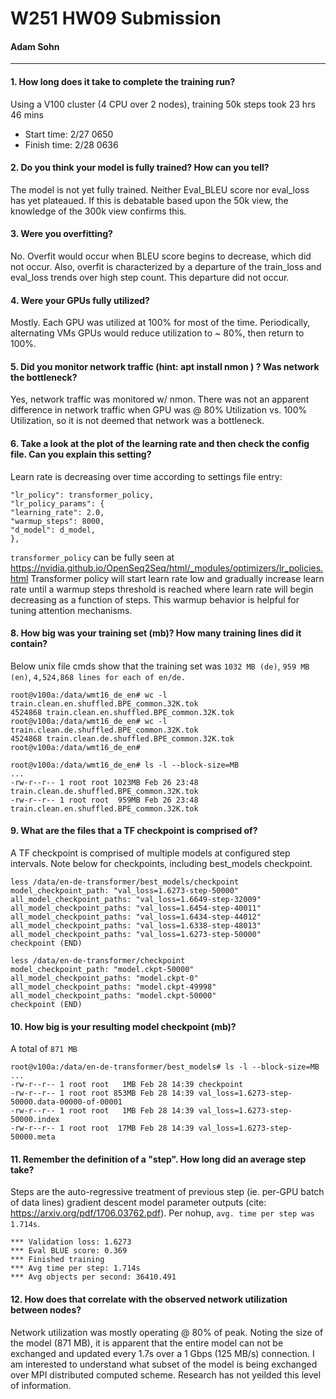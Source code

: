 # W251 HW09 Submission
#### Adam Sohn
____________

#### 1. How long does it take to complete the training run? 
Using a V100 cluster (4 CPU over 2 nodes), training 50k steps took 23 hrs 46 mins
* Start time: 2/27 0650 
* Finish time: 2/28 0636 
#### 2. Do you think your model is fully trained? How can you tell?
The model is not yet fully trained. Neither Eval_BLEU score nor eval_loss  has yet plateaued. If this is debatable based upon the 50k view, the knowledge of the 300k view confirms this.
#### 3. Were you overfitting?
No. Overfit would occur when BLEU score begins to decrease, which did not occur. Also, overfit is characterized by a departure of the train_loss and eval_loss trends over high step count. This departure did not occur. 
#### 4. Were your GPUs fully utilized?
Mostly. Each GPU was utilized at 100% for most of the time. Periodically, alternating VMs GPUs would reduce utilization to ~ 80%, then return to 100%.
#### 5. Did you monitor network traffic (hint: apt install nmon ) ? Was network the bottleneck?
Yes, network traffic was monitored w/ nmon. There was not an apparent difference in network traffic when GPU was @ 80% Utilization vs. 100% Utilization, so it is not deemed that network was a bottleneck. 
#### 6. Take a look at the plot of the learning rate and then check the config file. Can you explain this setting?
Learn rate is decreasing over time according to settings file entry: 

    "lr_policy": transformer_policy,
    "lr_policy_params": {
    "learning_rate": 2.0,
    "warmup_steps": 8000,
    "d_model": d_model,
    },

`transformer_policy` can be fully seen at https://nvidia.github.io/OpenSeq2Seq/html/_modules/optimizers/lr_policies.html
Transformer policy will start learn rate low and gradually increase learn rate until a warmup steps threshold is reached where learn rate will begin decreasing as a function of steps. This warmup behavior is helpful for tuning attention mechanisms.

#### 8. How big was your training set (mb)? How many training lines did it contain?
Below unix file cmds show that the training set was `1032 MB (de)`, `959 MB (en)`, `4,524,868 lines for each of en/de.` 

	root@v100a:/data/wmt16_de_en# wc -l train.clean.en.shuffled.BPE_common.32K.tok
	4524868 train.clean.en.shuffled.BPE_common.32K.tok
	root@v100a:/data/wmt16_de_en# wc -l train.clean.de.shuffled.BPE_common.32K.tok
	4524868 train.clean.de.shuffled.BPE_common.32K.tok
	root@v100a:/data/wmt16_de_en# 
    
    root@v100a:/data/wmt16_de_en# ls -l --block-size=MB
    ...
    -rw-r--r-- 1 root root 1023MB Feb 26 23:48 train.clean.de.shuffled.BPE_common.32K.tok
    -rw-r--r-- 1 root root  959MB Feb 26 23:48 train.clean.en.shuffled.BPE_common.32K.tok	
#### 9. What are the files that a TF checkpoint is comprised of?
A TF checkpoint is comprised of multiple models at configured step intervals. Note below for checkpoints, including best_models checkpoint.

    less /data/en-de-transformer/best_models/checkpoint
    model_checkpoint_path: "val_loss=1.6273-step-50000"
    all_model_checkpoint_paths: "val_loss=1.6649-step-32009"
    all_model_checkpoint_paths: "val_loss=1.6454-step-40011"
    all_model_checkpoint_paths: "val_loss=1.6434-step-44012"
    all_model_checkpoint_paths: "val_loss=1.6338-step-48013"
    all_model_checkpoint_paths: "val_loss=1.6273-step-50000"
    checkpoint (END)

    less /data/en-de-transformer/checkpoint
    model_checkpoint_path: "model.ckpt-50000"
    all_model_checkpoint_paths: "model.ckpt-0"
    all_model_checkpoint_paths: "model.ckpt-49998"
    all_model_checkpoint_paths: "model.ckpt-50000"
    checkpoint (END)
#### 10. How big is your resulting model checkpoint (mb)?
A total of `871 MB`

    root@v100a:/data/en-de-transformer/best_models# ls -l --block-size=MB
    ...
    -rw-r--r-- 1 root root   1MB Feb 28 14:39 checkpoint
    -rw-r--r-- 1 root root 853MB Feb 28 14:39 val_loss=1.6273-step-50000.data-00000-of-00001
    -rw-r--r-- 1 root root   1MB Feb 28 14:39 val_loss=1.6273-step-50000.index
    -rw-r--r-- 1 root root  17MB Feb 28 14:39 val_loss=1.6273-step-50000.meta
#### 11. Remember the definition of a "step". How long did an average step take?
Steps are the auto-regressive treatment of previous step (ie. per-GPU batch of data lines) gradient descent model parameter outputs (cite: https://arxiv.org/pdf/1706.03762.pdf). Per nohup, `avg. time per step was 1.714s`.

    *** Validation loss: 1.6273 
    *** Eval BLUE score: 0.369
    *** Finished training
    *** Avg time per step: 1.714s
    *** Avg objects per second: 36410.491
#### 12. How does that correlate with the observed network utilization between nodes?
Network utilization was mostly operating @ 80% of peak. Noting the size of the model (871 MB), it is apparent that the entire model can not be exchanged and updated every 1.7s over a 1 Gbps (125 MB/s) connection. I am interested to understand what subset of the model is being exchanged over MPI distributed computed scheme. Research has not yeilded this level of information. 
